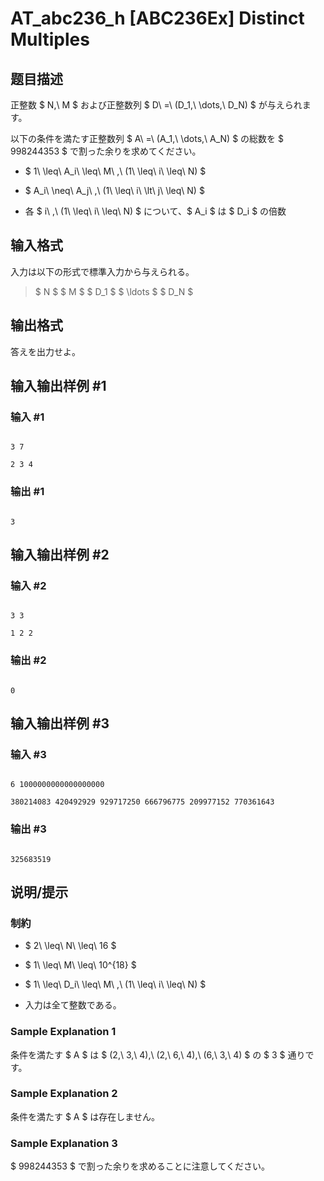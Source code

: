 # AT_abc236_h [ABC236Ex] Distinct Multiples

## 题目描述

[problemUrl]: https://atcoder.jp/contests/abc236/tasks/abc236_h

正整数 $ N,\ M $ および正整数列 $ D\ =\ (D_1,\ \dots,\ D_N) $ が与えられます。

以下の条件を満たす正整数列 $ A\ =\ (A_1,\ \dots,\ A_N) $ の総数を $ 998244353 $ で割った余りを求めてください。

- $ 1\ \leq\ A_i\ \leq\ M\ \,\ (1\ \leq\ i\ \leq\ N) $
- $ A_i\ \neq\ A_j\ \,\ (1\ \leq\ i\ \lt\ j\ \leq\ N) $
- 各 $ i\ \,\ (1\ \leq\ i\ \leq\ N) $ について、$ A_i $ は $ D_i $ の倍数

## 输入格式

入力は以下の形式で標準入力から与えられる。

> $ N $ $ M $ $ D_1 $ $ \ldots $ $ D_N $

## 输出格式

答えを出力せよ。

## 输入输出样例 #1

### 输入 #1

```
3 7
2 3 4
```

### 输出 #1

```
3
```

## 输入输出样例 #2

### 输入 #2

```
3 3
1 2 2
```

### 输出 #2

```
0
```

## 输入输出样例 #3

### 输入 #3

```
6 1000000000000000000
380214083 420492929 929717250 666796775 209977152 770361643
```

### 输出 #3

```
325683519
```

## 说明/提示

### 制約

- $ 2\ \leq\ N\ \leq\ 16 $
- $ 1\ \leq\ M\ \leq\ 10^{18} $
- $ 1\ \leq\ D_i\ \leq\ M\ \,\ (1\ \leq\ i\ \leq\ N) $
- 入力は全て整数である。

### Sample Explanation 1

条件を満たす $ A $ は $ (2,\ 3,\ 4),\ (2,\ 6,\ 4),\ (6,\ 3,\ 4) $ の $ 3 $ 通りです。

### Sample Explanation 2

条件を満たす $ A $ は存在しません。

### Sample Explanation 3

$ 998244353 $ で割った余りを求めることに注意してください。